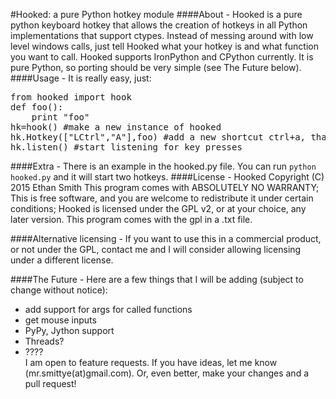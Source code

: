 #Hooked: a pure Python hotkey module
####About - 
Hooked is a pure python keyboard hotkey that allows the creation of hotkeys in all Python implementations that support ctypes. Instead of messing around with low level windows calls, just tell Hooked what your hotkey is and what function you want to call.
Hooked supports IronPython and CPython currently. It is pure Python, so porting should be very simple (see The Future below).
####Usage - 
It is really easy, just:
<pre>
from hooked import hook
def foo():
    print "foo"
hk=hook() #make a new instance of hooked
hk.Hotkey(["LCtrl","A"],foo) #add a new shortcut ctrl+a, that calls foo() when pressed
hk.listen() #start listening for key presses
</pre>
####Extra - 
There is an example in the hooked.py file. You can run `python hooked.py` and it will start two hotkeys.
####License - 
Hooked  Copyright (C) 2015  Ethan Smith
This program comes with ABSOLUTELY NO WARRANTY;
This is free software, and you are welcome to redistribute it
under certain conditions;
Hooked is licensed under the GPL v2, or at your choice, any later version. This program comes with the gpl in a .txt file.

####Alternative licensing - 
If you want to use this in a commercial product, or not under the GPL, contact me and I will consider allowing licensing under a different license.

####The Future - 
Here are a few things that I will be adding (subject to change without notice):
* add support for args for called functions
* get mouse inputs
* PyPy, Jython support
* Threads?
* ????<br>
I am open to feature requests. If you have ideas, let me know (mr.smittye(at)gmail.com). Or, even better, make your changes and a pull request!
